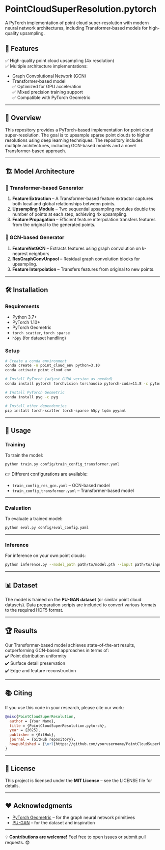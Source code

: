 # PointCloudSuperResolution.pytorch

A PyTorch implementation of point cloud super-resolution with modern neural network architectures, including Transformer-based models for high-quality upsampling.

## 🌟 **Features**  
✅ High-quality point cloud upsampling (4x resolution)  
✅ Multiple architecture implementations:  
   - Graph Convolutional Network (GCN)  
   - Transformer-based model  
✅ Optimized for GPU acceleration  
✅ Mixed precision training support  
✅ Compatible with PyTorch Geometric  

---

## 📖 **Overview**  
This repository provides a PyTorch-based implementation for point cloud super-resolution. The goal is to upsample sparse point clouds to higher resolutions using deep learning techniques. The repository includes multiple architectures, including GCN-based models and a novel Transformer-based approach.

---

## 🏗️ **Model Architecture**  

### 🚀 Transformer-based Generator  
1. **Feature Extraction** – A Transformer-based feature extractor captures both local and global relationships between points.  
2. **Upsampling Module** – Two sequential upsampling modules double the number of points at each step, achieving 4x upsampling.  
3. **Feature Propagation** – Efficient feature interpolation transfers features from the original to the generated points.  

### 🔎 GCN-based Generator  
1. **FeatureNetGCN** – Extracts features using graph convolution on k-nearest neighbors.  
2. **ResGraphConvUnpool** – Residual graph convolution blocks for upsampling.  
3. **Feature Interpolation** – Transfers features from original to new points.  

---

## 🛠️ **Installation**  

### **Requirements**  
- Python 3.7+  
- PyTorch 1.10+  
- PyTorch Geometric  
- `torch_scatter`, `torch_sparse`  
- `h5py` (for dataset handling)  

### **Setup**  
```bash
# Create a conda environment
conda create -n point_cloud_env python=3.10
conda activate point_cloud_env

# Install PyTorch (adjust CUDA version as needed)
conda install pytorch torchvision torchaudio pytorch-cuda=11.8 -c pytorch -c nvidia

# Install PyTorch Geometric
conda install pyg -c pyg

# Install other dependencies
pip install torch-scatter torch-sparse h5py tqdm pyyaml
```

---

## 🚦 **Usage**  

### **Training**  
To train the model:  
```bash
python train.py config/train_config_transformer.yaml
```

👉 Different configurations are available:  
- `train_config_res_gcn.yaml` – GCN-based model  
- `train_config_transformer.yaml` – Transformer-based model  

---

### **Evaluation**  
To evaluate a trained model:  
```bash
python eval.py config/eval_config.yaml
```

---

### **Inference**  
For inference on your own point clouds:  
```bash
python inference.py --model_path path/to/model.pth --input path/to/input.ply --output path/to/output.ply
```

---

## 📊 **Dataset**  
The model is trained on the **PU-GAN dataset** (or similar point cloud datasets). Data preparation scripts are included to convert various formats to the required HDF5 format.  

---

## 🏆 **Results**  
Our Transformer-based model achieves state-of-the-art results, outperforming GCN-based approaches in terms of:  
✔️ Point distribution uniformity  
✔️ Surface detail preservation  
✔️ Edge and feature reconstruction  

---

## 📚 **Citing**  
If you use this code in your research, please cite our work:  

```bibtex
@misc{PointCloudSuperResolution,
  author = {Your Name},
  title = {PointCloudSuperResolution.pytorch},
  year = {2025},
  publisher = {GitHub},
  journal = {GitHub repository},
  howpublished = {\url{https://github.com/yourusername/PointCloudSuperResolution.pytorch}}
}
```

---

## 📝 **License**  
This project is licensed under the **MIT License** – see the LICENSE file for details.

---

## ❤️ **Acknowledgments**  
- [PyTorch Geometric](https://github.com/pyg-team/pytorch_geometric) – for the graph neural network primitives  
- [PU-GAN](https://liruihui.github.io/publication/PU-GAN/) – for the dataset and inspiration  

---

💡 **Contributions are welcome!** Feel free to open issues or submit pull requests. 😎


